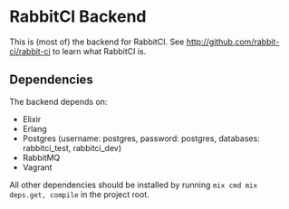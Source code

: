 # RabbitCI Backend

This is (most of) the backend for RabbitCI. See
http://github.com/rabbit-ci/rabbit-ci to learn what RabbitCI is.

## Dependencies
The backend depends on:

- Elixir
- Erlang
- Postgres (username: postgres, password: postgres, databases:
  rabbitci_test, rabbitci_dev)
- RabbitMQ
- Vagrant

All other dependencies should be installed by running `mix cmd mix
deps.get, compile` in the project root.
